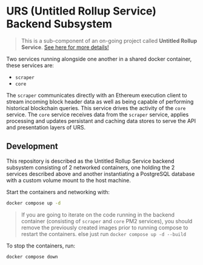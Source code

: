 # URS (Untitled Rollup Service) Backend Subsystem

> This is a sub-component of an on-going project called <b>Untitled Rollup Service</b>. [See here for more details!](https://hackmd.io/O93wObfUS0af7nhLv0EW5A)

Two services running alongside one another in a shared docker container, these services are:

- `scraper`
- `core`

The `scraper` communicates directly with an Ethereum execution client to stream incoming block header data as well as being capable of performing historical blockchain queries. This service drives the activity of the `core` service. The `core` service receives data from the `scraper` service, applies processing and updates persistant and caching data stores to serve the API and presentation layers of URS.

## Development

This repository is described as the Untitled Rollup Service backend subsystem consisting of 2 networked containers, one holding the 2 services described above and another instantiating a PostgreSQL database with a custom volume mount to the host machine.

Start the containers and networking with:

```bash
docker compose up -d
```

> If you are going to iterate on the code running in the backend container (consisting of `scraper` and `core` PM2 services), you should remove the previously created images prior to running compose to restart the containers. else just run `docker compose up -d --build`

To stop the containers, run:

```bash
docker compose down
```

